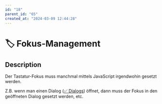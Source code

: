 ```yaml
---
id: "18"
parent_id: "65"
created_at: "2024-03-09 12:44:28"
---
```


# 🏷️ Fokus-Management

## Description

Der Tastatur-Fokus muss manchmal mittels JavaScript irgendwohin gesetzt werden.

Z.B. wenn man einen Dialog ([✅ Dialogs](/en/wcag/4.1.2a-advanced-controls-widgets/dialogs)) öffnet, dann muss der Fokus in den geöffneten Dialog gesetzt werden, etc.